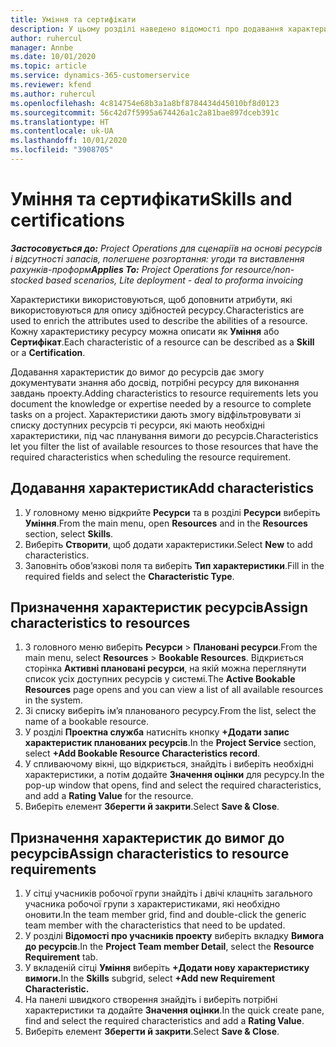 ```yaml
---
title: Уміння та сертифікати
description: У цьому розділі наведено відомості про додавання характеристик умінь і сертифікатів до ресурсів.
author: ruhercul
manager: Annbe
ms.date: 10/01/2020
ms.topic: article
ms.service: dynamics-365-customerservice
ms.reviewer: kfend
ms.author: ruhercul
ms.openlocfilehash: 4c814754e68b3a1a8bf8784434d45010bf8d0123
ms.sourcegitcommit: 56c42d7f5995a674426a1c2a81bae897dceb391c
ms.translationtype: HT
ms.contentlocale: uk-UA
ms.lasthandoff: 10/01/2020
ms.locfileid: "3908705"
---
```

# <a name="skills-and-certifications"></a><span data-ttu-id="e4cf0-103">Уміння та сертифікати</span><span class="sxs-lookup"><span data-stu-id="e4cf0-103">Skills and certifications</span></span>
<span data-ttu-id="e4cf0-104">_**Застосовується до:** Project Operations для сценаріїв на основі ресурсів і відсутності запасів, полегшене розгортання: угоди та виставлення рахунків-проформ_</span><span class="sxs-lookup"><span data-stu-id="e4cf0-104">_**Applies To:** Project Operations for resource/non-stocked based scenarios, Lite deployment - deal to proforma invoicing_</span></span>

<span data-ttu-id="e4cf0-105">Характеристики використовуються, щоб доповнити атрибути, які використовуються для опису здібностей ресурсу.</span><span class="sxs-lookup"><span data-stu-id="e4cf0-105">Characteristics are used to enrich the attributes used to describe the abilities of a resource.</span></span> <span data-ttu-id="e4cf0-106">Кожну характеристику ресурсу можна описати як **Уміння** або **Сертифікат**.</span><span class="sxs-lookup"><span data-stu-id="e4cf0-106">Each characteristic of a resource can be described as a **Skill** or a **Certification**.</span></span>

<span data-ttu-id="e4cf0-107">Додавання характеристик до вимог до ресурсів дає змогу документувати знання або досвід, потрібні ресурсу для виконання завдань проекту.</span><span class="sxs-lookup"><span data-stu-id="e4cf0-107">Adding characteristics to resource requirements lets you document the knowledge or expertise needed by a resource to complete tasks on a project.</span></span> <span data-ttu-id="e4cf0-108">Характеристики дають змогу відфільтровувати зі списку доступних ресурсів ті ресурси, які мають необхідні характеристики, під час планування вимоги до ресурсів.</span><span class="sxs-lookup"><span data-stu-id="e4cf0-108">Characteristics let you filter the list of available resources to those resources that have the required characteristics when scheduling the resource requirement.</span></span>

## <a name="add-characteristics"></a><span data-ttu-id="e4cf0-109">Додавання характеристик</span><span class="sxs-lookup"><span data-stu-id="e4cf0-109">Add characteristics</span></span>

1. <span data-ttu-id="e4cf0-110">У головному меню відкрийте **Ресурси** та в розділі **Ресурси** виберіть **Уміння**.</span><span class="sxs-lookup"><span data-stu-id="e4cf0-110">From the main menu, open **Resources** and in the **Resources** section, select **Skills**.</span></span>
2. <span data-ttu-id="e4cf0-111">Виберіть **Створити**, щоб додати характеристики.</span><span class="sxs-lookup"><span data-stu-id="e4cf0-111">Select **New** to add characteristics.</span></span>
3. <span data-ttu-id="e4cf0-112">Заповніть обов’язкові поля та виберіть **Тип характеристики**.</span><span class="sxs-lookup"><span data-stu-id="e4cf0-112">Fill in the required fields and select the **Characteristic Type**.</span></span>

## <a name="assign-characteristics-to-resources"></a><span data-ttu-id="e4cf0-113">Призначення характеристик ресурсів</span><span class="sxs-lookup"><span data-stu-id="e4cf0-113">Assign characteristics to resources</span></span>

1. <span data-ttu-id="e4cf0-114">З головного меню виберіть **Ресурси** > **Плановані ресурси**.</span><span class="sxs-lookup"><span data-stu-id="e4cf0-114">From the main menu, select **Resources** > **Bookable Resources**.</span></span> <span data-ttu-id="e4cf0-115">Відкриється сторінка **Активні плановані ресурси**, на якій можна переглянути список усіх доступних ресурсів у системі.</span><span class="sxs-lookup"><span data-stu-id="e4cf0-115">The **Active Bookable Resources** page opens and you can view a list of all available resources in the system.</span></span>
2. <span data-ttu-id="e4cf0-116">Зі списку виберіть ім’я планованого ресурсу.</span><span class="sxs-lookup"><span data-stu-id="e4cf0-116">From the list, select the name of a bookable resource.</span></span>
3. <span data-ttu-id="e4cf0-117">У розділі **Проектна служба** натисніть кнопку **+Додати запис характеристик планованих ресурсів**.</span><span class="sxs-lookup"><span data-stu-id="e4cf0-117">In the **Project Service** section, select **+Add Bookable Resource Characteristics record**.</span></span>
4. <span data-ttu-id="e4cf0-118">У спливаючому вікні, що відкриється, знайдіть і виберіть необхідні характеристики, а потім додайте **Значення оцінки** для ресурсу.</span><span class="sxs-lookup"><span data-stu-id="e4cf0-118">In the pop-up window that opens, find and select the required characteristics, and add a **Rating Value** for the resource.</span></span>
5. <span data-ttu-id="e4cf0-119">Виберіть елемент **Зберегти й закрити**.</span><span class="sxs-lookup"><span data-stu-id="e4cf0-119">Select **Save & Close**.</span></span>

## <a name="assign-characteristics-to-resource-requirements"></a><span data-ttu-id="e4cf0-120">Призначення характеристик до вимог до ресурсів</span><span class="sxs-lookup"><span data-stu-id="e4cf0-120">Assign characteristics to resource requirements</span></span>

1. <span data-ttu-id="e4cf0-121">У сітці учасників робочої групи знайдіть і двічі клацніть загального учасника робочої групи з характеристиками, які необхідно оновити.</span><span class="sxs-lookup"><span data-stu-id="e4cf0-121">In the team member grid, find and double-click the generic team member with the characteristics that need to be updated.</span></span>
2. <span data-ttu-id="e4cf0-122">У розділі **Відомості про учасників проекту** виберіть вкладку **Вимога до ресурсів**.</span><span class="sxs-lookup"><span data-stu-id="e4cf0-122">In the **Project Team member Detail**, select the **Resource Requirement** tab.</span></span>
3. <span data-ttu-id="e4cf0-123">У вкладеній сітці **Уміння** виберіть **+Додати нову характеристику вимоги.**</span><span class="sxs-lookup"><span data-stu-id="e4cf0-123">In the **Skills** subgrid, select **+Add new Requirement Characteristic.**</span></span>
4. <span data-ttu-id="e4cf0-124">На панелі швидкого створення знайдіть і виберіть потрібні характеристики та додайте **Значення оцінки**.</span><span class="sxs-lookup"><span data-stu-id="e4cf0-124">In the quick create pane, find and select the required characteristics and add a **Rating Value**.</span></span>
5. <span data-ttu-id="e4cf0-125">Виберіть елемент **Зберегти й закрити**.</span><span class="sxs-lookup"><span data-stu-id="e4cf0-125">Select **Save & Close**.</span></span>